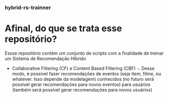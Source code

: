 ### hybrid-rs-trainner ###

# Afinal, do que se trata esse repositório? # 

Essse repositório contém um conjunto de scripts com a finalidade de treinar um Sistema de Recomendação Híbrido 
- Collaborative Filtering (CF)  e Content Based Filtering (CBF) -.
Desse modo, é possível fazer recomendações de eventos (seja item, filme, ou whatever. Isso depende da modelagem) conhecidos (no futuro será 
possível gerar recomendações para novos eventos)
para usuários (também será possível gerar recomendações para novos usuários)
